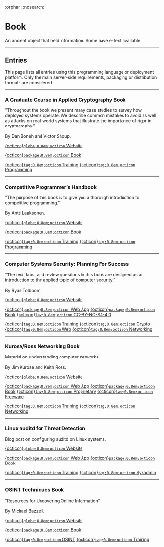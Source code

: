 :orphan:
:nosearch:


# Book

An ancient object that held information. Some have e-text available.

--------------------

## Entries

This page lists all entries using this programming language or deployment platform. Only the main server-side requirements, packaging or distribution formats are considered.


--------------------

### A Graduate Course in Applied Cryptography Book

\"Throughout the book we present many case studies to survey how deployed systems operate. We describe common mistakes to avoid as well as attacks on real-world systems that illustrate the importance of rigor in cryptography.\"<br><br>By Dan Boneh and Victor Shoup.

<span class="external-link-box"><a class="external-link" href="https://toc.cryptobook.us/book.pdf">{octicon}`globe;0.8em;octicon` Website</a></span>



<span class="platform"><a href="./book.html">{octicon}`package;0.8em;octicon` Book</a> </span> 



<span class="tag"><a href="../tags/training.html">{octicon}`tag;0.8em;octicon` Training</a> </span>
<span class="tag"><a href="../tags/programming.html">{octicon}`tag;0.8em;octicon` Programming</a> </span>


--------------------

### Competitive Programmer’s Handbook

\"The purpose of this book is to give you a thorough introduction to competitive programming.\"<br><br>By Antti Laaksonen.

<span class="external-link-box"><a class="external-link" href="https://cses.fi/book/book.pdf">{octicon}`globe;0.8em;octicon` Website</a></span>



<span class="platform"><a href="./book.html">{octicon}`package;0.8em;octicon` Book</a> </span> 



<span class="tag"><a href="../tags/training.html">{octicon}`tag;0.8em;octicon` Training</a> </span>
<span class="tag"><a href="../tags/programming.html">{octicon}`tag;0.8em;octicon` Programming</a> </span>


--------------------

### Computer Systems Security: Planning For Success

\"The text, labs, and review questions in this book are designed as an introduction to the applied topic of computer security.\"<br><br>By Ryan Tolboom.

<span class="external-link-box"><a class="external-link" href="https://web.njit.edu/~rt494/security">{octicon}`globe;0.8em;octicon` Website</a></span>



<span class="platform"><a href="./web-app.html">{octicon}`package;0.8em;octicon` Web App</a> </span> <span class="platform"><a href="./book.html">{octicon}`package;0.8em;octicon` Book</a> </span> 
<span class="license-box"><a class="license-link" href="../index.html#list-of-licenses">{octicon}`law;0.8em;octicon` CC-BY-NC-SA-4.0</a> </span> 


<span class="tag"><a href="../tags/training.html">{octicon}`tag;0.8em;octicon` Training</a> </span>
<span class="tag"><a href="../tags/crypto.html">{octicon}`tag;0.8em;octicon` Crypto</a> </span>
<span class="tag"><a href="../tags/web.html">{octicon}`tag;0.8em;octicon` Web</a> </span>
<span class="tag"><a href="../tags/networking.html">{octicon}`tag;0.8em;octicon` Networking</a> </span>


--------------------

### Kurose/Ross Networking Book

Material on understanding computer networks.<br><br>By Jim Kurose and Keith Ross.

<span class="external-link-box"><a class="external-link" href="https://gaia.cs.umass.edu/kurose_ross/lectures.php">{octicon}`globe;0.8em;octicon` Website</a></span>



<span class="platform"><a href="./web-app.html">{octicon}`package;0.8em;octicon` Web App</a> </span> <span class="platform"><a href="./book.html">{octicon}`package;0.8em;octicon` Book</a> </span> 
<span class="license-box"><a class="license-link" href="../index.html#list-of-licenses">{octicon}`law;0.8em;octicon` Proprietary</a> </span> <span class="license-box"><a class="license-link" href="../index.html#list-of-licenses">{octicon}`law;0.8em;octicon` Freeware</a> </span> 


<span class="tag"><a href="../tags/training.html">{octicon}`tag;0.8em;octicon` Training</a> </span>
<span class="tag"><a href="../tags/networking.html">{octicon}`tag;0.8em;octicon` Networking</a> </span>


--------------------

### Linux auditd for Threat Detection

Blog post on configuring auditd on Linux systems.

<span class="external-link-box"><a class="external-link" href="https://izyknows.medium.com/linux-auditd-for-threat-detection-d06c8b941505">{octicon}`globe;0.8em;octicon` Website</a></span>



<span class="platform"><a href="./web-app.html">{octicon}`package;0.8em;octicon` Web App</a> </span> <span class="platform"><a href="./book.html">{octicon}`package;0.8em;octicon` Book</a> </span> 



<span class="tag"><a href="../tags/training.html">{octicon}`tag;0.8em;octicon` Training</a> </span>
<span class="tag"><a href="../tags/sysadmin.html">{octicon}`tag;0.8em;octicon` Sysadmin</a> </span>


--------------------

### OSINT Techniques Book

\"Resources for Uncovering Online Information\"<br><br>By Michael Bazzell.

<span class="external-link-box"><a class="external-link" href="https://inteltechniques.com/book1.html">{octicon}`globe;0.8em;octicon` Website</a></span>



<span class="platform"><a href="./book.html">{octicon}`package;0.8em;octicon` Book</a> </span> 



<span class="tag"><a href="../tags/osint.html">{octicon}`tag;0.8em;octicon` OSINT</a> </span>
<span class="tag"><a href="../tags/training.html">{octicon}`tag;0.8em;octicon` Training</a> </span>

